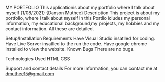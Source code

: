 MY PORTFOLIO
This applicationis about my portfolio where I talk about myself {1/08/2021}
{Danson Muthee}
Description
This project is about my portfolio, where I talk about myself In this Portlio icludes my personal information, my educational background,my projects, my hobbies and my contact information. All these are detailed.

Setup/Installation Requirements
Have Visual Studio insatlled for coding.
Have Live Server insatlled to the run the code.
Have google chrome installed to view the website.
Known Bugs
There are no bugs.

Technologies Used
HTML CSS

Support and contact details
For more information, you can contact me at dmuthee15@gmail.com


